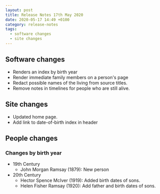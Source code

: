 ```yaml
---
layout: post
title: Release Notes 17th May 2020
date: 2020-05-17 14:49 +0100
category: release-notes
tags:
  - software changes
  - site changes
---
```


## Software changes

* Renders an index by birth year
* Render immediate family members on a person's page
* Redact possible names of the living from source titles.
* Remove notes in timelines for people who are still alive.

## Site changes

* Updated home page.
* Add link to date-of-birth index in header

## People changes

### Changes by birth year

* 19th Century
  * John Morgan Ramsay (1879): New person
* 20th Century
  * Hector Spence McIver (1919): Added birth dates of sons.
  * Helen Fisher Ramsay (1920): Add father and birth dates of sons.